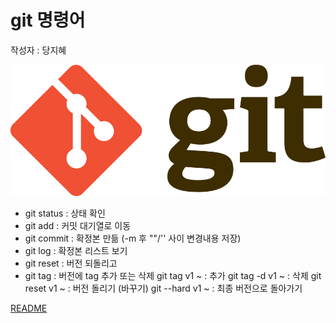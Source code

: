 # git 명령어
작성자 : 당지혜


![git](../assets/git.png)

* git status : 상태 확인
* git add : 커밋 대기열로 이동
* git commit : 확정본 만듦 (-m 후 ""/'' 사이 변경내용 저장)
* git log : 확정본 리스트 보기
* git reset : 버전 되돌리고
* git tag : 버전에 tag 추가 또는 삭제 
  git tag v1 ~ : 추가
  git tag -d v1 ~ : 삭제
  git reset v1 ~ : 버전 돌리기 (바꾸기)
  git --hard v1 ~ : 최종 버전으로 돌아가기 

[README](../README.md)